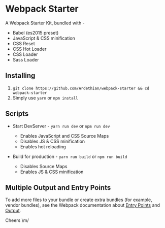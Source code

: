 # Webpack Starter
A Webpack Starter Kit, bundled with -
- Babel (es2015 preset)
- JavaScript & CSS minification
- CSS Reset
- CSS Hot Loader
- CSS Loader
- Sass Loader

## Installing
1. ```git clone https://github.com/Ardethian/webpack-starter && cd webpack-starter```
2. Simply use ```yarn``` or ```npm install```

## Scripts
* Start DevServer - ```yarn run dev``` or ```npm run dev```
    - Enables JavaScript and CSS Source Maps
    - Disables JS & CSS minification
    - Enables hot reloading

* Build for production - ```yarn run build``` or ```npm run build```
    - Disables Source Maps
    - Enables JS & CSS minification

## Multiple Output and Entry Points
To add more files to your bundle or create extra bundles (for example, vendor bundles), see the Webpack documentation about [Entry Points](https://webpack.js.org/concepts/entry-points/) and [Output](https://webpack.js.org/concepts/output/).

Cheers \m/